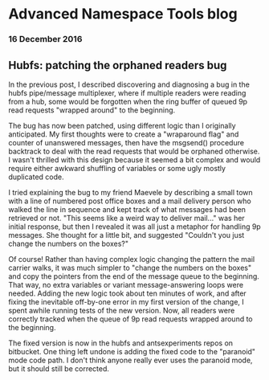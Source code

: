 # Advanced Namespace Tools blog
### 16 December 2016

## Hubfs: patching the orphaned readers bug

In the previous post, I described discovering and diagnosing a bug in the hubfs pipe/message multiplexer, where if multiple readers were reading from a hub, some would be forgotten when the ring buffer of queued 9p read requests "wrapped around" to the beginning.

The bug has now been patched, using different logic than I originally anticipated. My first thoughts were to create a "wraparound flag" and counter of unanswered messages, then have the msgsend() procedure backtrack to deal with the read requests that would be orphaned otherwise. I wasn't thrilled with this design because it seemed a bit complex and would require either awkward shuffling of variables or some ugly mostly duplicated code.

I tried explaining the bug to my friend Maevele by describing a small town with a line of numbered post office boxes and a mail delivery person who walked the line in sequence and kept track of what messages had been retrieved or not. "This seems like a weird way to deliver mail..." was her initial response, but then I revealed it was all just a metaphor for handling 9p messages. She thought for a little bit, and suggested "Couldn't you just change the numbers on the boxes?"

Of course! Rather than having complex logic changing the pattern the mail carrier walks, it was much simpler to "change the numbers on the boxes" and copy the pointers from the end of the message queue to the beginning. That way, no extra variables or variant message-answering loops were needed. Adding the new logic took about ten minutes of work, and after fixing the inevitable off-by-one error in my first version of the change, I spent awhile running tests of the new version. Now, all readers were correctly tracked when the queue of 9p read requests wrapped around to the beginning.

The fixed version is now in the hubfs and antsexperiments repos on bitbucket. One thing left undone is adding the fixed code to the "paranoid" mode code path. I don't think anyone really ever uses the paranoid mode, but it should still be corrected.

